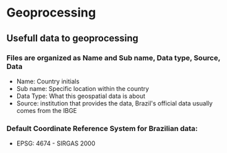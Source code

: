 # Geoprocessing
## Usefull data to geoprocessing
### Files are organized as Name and Sub name, Data type, Source, Data
- Name: Country initials 
- Sub name: Specific location within the country
- Data Type: What this geospatial data is about
- Source: institution that provides the data, Brazil's official data usually comes from the IBGE
### Default Coordinate Reference System for Brazilian data: 
- EPSG: 4674 - SIRGAS 2000
